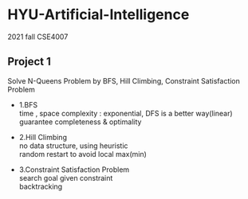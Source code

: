 # HYU-Artificial-Intelligence
2021 fall CSE4007

## Project 1
Solve N-Queens Problem by BFS, Hill Climbing, Constraint Satisfaction Problem
- 1.BFS   
time , space complexity : exponential, DFS is a better way(linear)   
guarantee completeness & optimality   

- 2.Hill Climbing   
no data structure, using heuristic   
random restart to avoid local max(min)  

- 3.Constraint Satisfaction Problem   
search goal given constraint   
backtracking   
